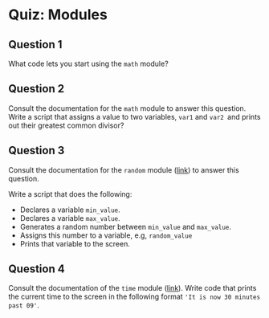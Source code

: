# Quiz: Modules

## Question 1

What code lets you start using the `math` module?

## Question 2

Consult the documentation for the `math` module to answer this question. Write a script that assigns a value to two variables, `var1` and `var2 `and prints out their greatest common divisor?

## Question 3

Consult the documentation for the `random` module ([link](https://docs.python.org/3/library/random.html))  to answer this question.

Write a script that does the following:

 * Declares a variable `min_value`.
 * Declares a variable `max_value`.
 * Generates a random number between `min_value` and `max_value`.
 * Assigns this number to a variable, e.g, `random_value`
 * Prints that variable to the screen.

## Question 4

Consult the documentation of the `time` module ([link](https://docs.python.org/3/library/time.html)). Write code that prints the current time to the screen in the following format `'It is now 30 minutes past 09'`.